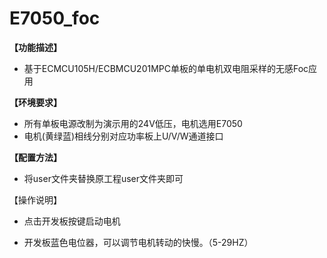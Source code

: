 # E7050_foc

**【功能描述】**

- 基于ECMCU105H/ECBMCU201MPC单板的单电机双电阻采样的无感Foc应用

**【环境要求】**

- 所有单板电源改制为演示用的24V低压，电机选用E7050
- 电机(黄绿蓝)相线分别对应功率板上U/V/W通道接口

**【配置方法】**

- 将user文件夹替换原工程user文件夹即可

【操作说明】

- 点击开发板按键启动电机

- 开发板蓝色电位器，可以调节电机转动的快慢。（5-29HZ）